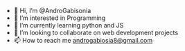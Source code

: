 - 👋 Hi, I’m @AndroGabisonia
- 👀 I’m interested in Programming
- 🌱 I’m currently learning python and JS
- 💞️ I’m looking to collaborate on web development projects
- 📫 How to reach me androgabiosia8@gmail.com

<!---
AndroGabisonia/AndroGabisonia is a ✨ special ✨ repository because its `README.md` (this file) appears on your GitHub profile.
You can click the Preview link to take a look at your changes.
--->
